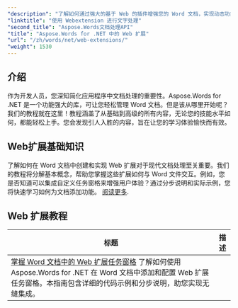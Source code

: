 ```yaml
---
"description": "了解如何通过强大的基于 Web 的插件增强您的 Word 文档，实现动态功能。无论您是初学者还是经验丰富的开发人员，都能轻松上手。"
"linktitle": "使用 Webextension 进行文字处理"
"second_title": "Aspose.Words文档处理API"
"title": "Aspose.Words for .NET 中的 Web 扩展"
"url": "/zh/words/net/web-extensions/"
"weight": 1530
---
```


## 介绍

作为开发人员，您深知简化应用程序中文档处理的重要性。Aspose.Words for .NET 是一个功能强大的库，可让您轻松管理 Word 文档。但是该从哪里开始呢？我们的教程就在这里！教程涵盖了从基础到高级的所有内容，无论您的技能水平如何，都能轻松上手。您会发现引人入胜的内容，旨在让您的学习体验愉快而有效。

## Web扩展基础知识

了解如何在 Word 文档中创建和实现 Web 扩展对于现代文档处理至关重要。我们的教程将分解基本概念，帮助您掌握这些扩展如何与 Word 文件交互。例如，您是否知道可以集成自定义任务窗格来增强用户体验？通过分步说明和实际示例，您将快速学习如何为文档添加功能。 [阅读更多](./mastering-web-extension-task-panes/).

## Web 扩展教程
标题 | 描述 |
| --- | --- |
| [掌握 Word 文档中的 Web 扩展任务窗格](./mastering-web-extension-task-panes/) 了解如何使用 Aspose.Words for .NET 在 Word 文档中添加和配置 Web 扩展任务窗格。本指南包含详细的代码示例和分步说明，助您实现无缝集成。|